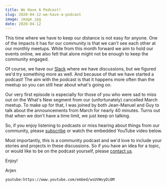 ```yaml
---
title: We Have A Podcast!
slug: 2020-04-12-we-have-a-podcast
image: image.jpg
date: 2020-04-12
---
```


This time where we have to keep our distance is not easy for anyone. One of the impacts it has for our community is that we can't see each other at our monthly meetups. While from this month forward we aim to hold our events online, we also felt that alone might not be enough to keep the community engaged.

Of course, we have our [Slack](/slack) where we have discussions, but we figured we'd try something more as well. And because of that we have started a podcast! The aim with the podcast is that it happens more often than the meetup so you can still hear about what's going on.

Our very first episode is especially for those of you who were sad to miss out on the What's New segment from our (unfortunately) cancelled March meetup. To make up for that, I was joined by both Jean-Manuel and Guy to talk about the announcements from March for nearly 40 minutes. Turns out that when we don't have a time limit, we just keep on talking.

So, if you enjoy listening to podcasts or miss hearing about things from our community, please [subscribe](/podcast) or watch the embedded YouTube video below.

Most importantly, this is a community podcast and we'd love to include your stories and projects in these discussions. So if you have an idea for a topic, or would like to be on the podcast yourself, please [contact us](/contact).

Enjoy!

Arjen

`youtube:https://www.youtube.com/embed/wsUVWvyDi8M`
